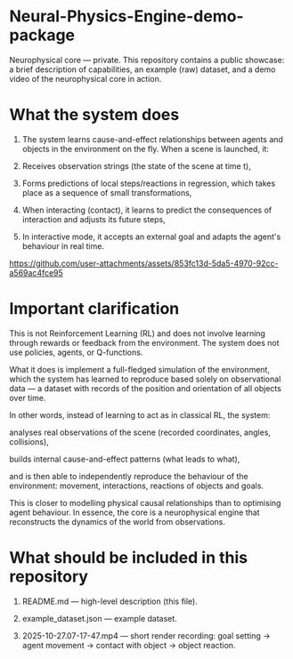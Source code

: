 # Neural-Physics-Engine-demo-package
Neurophysical core — private. This repository contains a public showcase: a brief description of capabilities, an example (raw) dataset, and a demo video of the neurophysical core in action.

# What the system does

1) The system learns cause-and-effect relationships between agents and objects in the environment on the fly. When a scene is launched, it:

2) Receives observation strings (the state of the scene at time t),

3) Forms predictions of local steps/reactions in regression, which takes place as a sequence of small transformations,

4) When interacting (contact), it learns to predict the consequences of interaction and adjusts its future steps,

5) In interactive mode, it accepts an external goal and adapts the agent's behaviour in real time.



https://github.com/user-attachments/assets/853fc13d-5da5-4970-92cc-a569ac4fce95

# Important clarification

This is not Reinforcement Learning (RL) and does not involve learning through rewards or feedback from the environment.
The system does not use policies, agents, or Q-functions.

What it does is implement a full-fledged simulation of the environment, which the system has learned to reproduce based solely on observational data — a dataset with records of the position and orientation of all objects over time.

In other words, instead of learning to act as in classical RL, the system:

analyses real observations of the scene (recorded coordinates, angles, collisions),

builds internal cause-and-effect patterns (what leads to what),

and is then able to independently reproduce the behaviour of the environment: movement, interactions, reactions of objects and goals.

This is closer to modelling physical causal relationships than to optimising agent behaviour.
In essence, the core is a neurophysical engine that reconstructs the dynamics of the world from observations.

# What should be included in this repository

1) README.md — high-level description (this file).

2) example_dataset.json — example dataset.

3) 2025-10-27.07-17-47.mp4 — short render recording: goal setting → agent movement → contact with object → object reaction.
